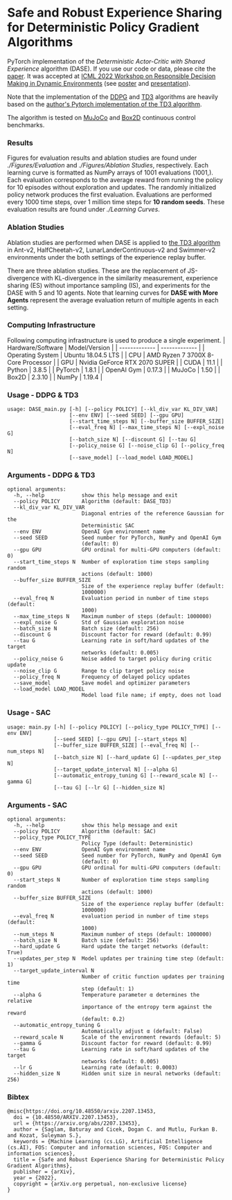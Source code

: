 # Safe and Robust Experience Sharing for Deterministic Policy Gradient Algorithms
PyTorch implementation of the _Deterministic Actor-Critic with Shared Experience_ algorithm (DASE). If you use our code or data, please cite the [paper](https://arxiv.org/abs/2207.13453). It was accepted at [ICML 2022 Workshop on Responsible Decision Making in Dynamic Environments](https://responsibledecisionmaking.github.io/) (see [poster](https://responsibledecisionmaking.github.io/assets/poster/19.pdf) and [presentation](https://drive.google.com/file/d/1vjjMh_z51xdOjsQCcGfU5ojAcrrf3dOS/view)).  


Note that the implementation of the [DDPG](https://arxiv.org/abs/1509.02971) and [TD3](https://arxiv.org/abs/1802.09477) algorithms are heavily based on the [author's Pytorch implementation of the TD3 algorithm](https://github.com/sfujim/TD3). 

The algorithm is tested on [MuJoCo](https://gym.openai.com/envs/#mujoco) and [Box2D](https://gym.openai.com/envs/#box2d) continuous control benchmarks.

### Results
Figures for evaluation results and ablation studies are found under *./Figures/Evaluation* and *./Figures/Ablation Studies*, respectively. Each learning curve is formatted as NumPy arrays of 1001 evaluations (1001,). Each evaluation corresponds to the average reward from running the policy for 10 episodes without exploration and updates. The randomly initialized policy network produces the first evaluation. Evaluations are performed every 1000 time steps, over 1 million time steps for **10 random seeds**. These evaluation results are found under *./Learning Curves*.

### Ablation Studies
Ablation studies are performed when DASE is applied to [the TD3 algorithm](https://arxiv.org/abs/1802.09477#) in Ant-v2, HalfCheetah-v2, LunarLanderContinuous-v2 and Swimmer-v2 environments under the both settings of the experience replay buffer. 

There are three ablation studies. These  are  the  replacement  of JS-divergence with KL-divergence in the similarity measurement, experience sharing (ES) without importance sampling (IS), and experiments for the DASE with 5 and 10 agents. Note that learning curves for **DASE with More Agents** represent the average evaluation return of multiple agents in each setting.

### Computing Infrastructure
Following computing infrastructure is used to produce a single experiment.
| Hardware/Software  | Model/Version |
| ------------- | ------------- |
| Operating System  | Ubuntu 18.04.5 LTS  |
| CPU  | AMD Ryzen 7 3700X 8-Core Processor |
| GPU  | Nvidia GeForce RTX 2070 SUPER |
| CUDA  | 11.1  |
| Python  | 3.8.5 |
| PyTorch  | 1.8.1 |
| OpenAI Gym  | 0.17.3 |
| MuJoCo  | 1.50 |
| Box2D  | 2.3.10 |
| NumPy  | 1.19.4 |

### Usage - DDPG & TD3
```
usage: DASE_main.py [-h] [--policy POLICY] [--kl_div_var KL_DIV_VAR]
                    [--env ENV] [--seed SEED] [--gpu GPU]
                    [--start_time_steps N] [--buffer_size BUFFER_SIZE]
                    [--eval_freq N] [--max_time_steps N] [--expl_noise G]
                    [--batch_size N] [--discount G] [--tau G]
                    [--policy_noise G] [--noise_clip G] [--policy_freq N]
                    [--save_model] [--load_model LOAD_MODEL]
```

### Arguments - DDPG & TD3
```
optional arguments:
  -h, --help            show this help message and exit
  --policy POLICY       Algorithm (default: DASE_TD3)
  --kl_div_var KL_DIV_VAR
                        Diagonal entries of the reference Gaussian for the
                        Deterministic SAC
  --env ENV             OpenAI Gym environment name
  --seed SEED           Seed number for PyTorch, NumPy and OpenAI Gym
                        (default: 0)
  --gpu GPU             GPU ordinal for multi-GPU computers (default: 0)
  --start_time_steps N  Number of exploration time steps sampling random
                        actions (default: 1000)
  --buffer_size BUFFER_SIZE
                        Size of the experience replay buffer (default:
                        1000000)
  --eval_freq N         Evaluation period in number of time steps (default:
                        1000)
  --max_time_steps N    Maximum number of steps (default: 1000000)
  --expl_noise G        Std of Gaussian exploration noise
  --batch_size N        Batch size (default: 256)
  --discount G          Discount factor for reward (default: 0.99)
  --tau G               Learning rate in soft/hard updates of the target
                        networks (default: 0.005)
  --policy_noise G      Noise added to target policy during critic update
  --noise_clip G        Range to clip target policy noise
  --policy_freq N       Frequency of delayed policy updates
  --save_model          Save model and optimizer parameters
  --load_model LOAD_MODEL
                        Model load file name; if empty, does not load
  ```
  
### Usage - SAC
```
usage: main.py [-h] [--policy POLICY] [--policy_type POLICY_TYPE] [--env ENV]
               [--seed SEED] [--gpu GPU] [--start_steps N]
               [--buffer_size BUFFER_SIZE] [--eval_freq N] [--num_steps N]
               [--batch_size N] [--hard_update G] [--updates_per_step N]
               [--target_update_interval N] [--alpha G]
               [--automatic_entropy_tuning G] [--reward_scale N] [--gamma G]
               [--tau G] [--lr G] [--hidden_size N]
```

### Arguments - SAC
```
optional arguments:
  -h, --help            show this help message and exit
  --policy POLICY       Algorithm (default: SAC)
  --policy_type POLICY_TYPE
                        Policy Type (default: Deterministic)
  --env ENV             OpenAI Gym environment name
  --seed SEED           Seed number for PyTorch, NumPy and OpenAI Gym
                        (default: 0)
  --gpu GPU             GPU ordinal for multi-GPU computers (default: 0)
  --start_steps N       Number of exploration time steps sampling random
                        actions (default: 1000)
  --buffer_size BUFFER_SIZE
                        Size of the experience replay buffer (default:
                        1000000)
  --eval_freq N         evaluation period in number of time steps (default:
                        1000)
  --num_steps N         Maximum number of steps (default: 1000000)
  --batch_size N        Batch size (default: 256)
  --hard_update G       Hard update the target networks (default: True)
  --updates_per_step N  Model updates per training time step (default: 1)
  --target_update_interval N
                        Number of critic function updates per training time
                        step (default: 1)
  --alpha G             Temperature parameter α determines the relative
                        importance of the entropy term against the reward
                        (default: 0.2)
  --automatic_entropy_tuning G
                        Automatically adjust α (default: False)
  --reward_scale N      Scale of the environment rewards (default: 5)
  --gamma G             Discount factor for reward (default: 0.99)
  --tau G               Learning rate in soft/hard updates of the target
                        networks (default: 0.005)
  --lr G                Learning rate (default: 0.0003)
  --hidden_size N       Hidden unit size in neural networks (default: 256)
  ```

### Bibtex
```
@misc{https://doi.org/10.48550/arxiv.2207.13453,
  doi = {10.48550/ARXIV.2207.13453},
  url = {https://arxiv.org/abs/2207.13453},
  author = {Saglam, Baturay and Cicek, Dogan C. and Mutlu, Furkan B. and Kozat, Suleyman S.},
  keywords = {Machine Learning (cs.LG), Artificial Intelligence (cs.AI), FOS: Computer and information sciences, FOS: Computer and information sciences},
  title = {Safe and Robust Experience Sharing for Deterministic Policy Gradient Algorithms},
  publisher = {arXiv},
  year = {2022},
  copyright = {arXiv.org perpetual, non-exclusive license}
}
```